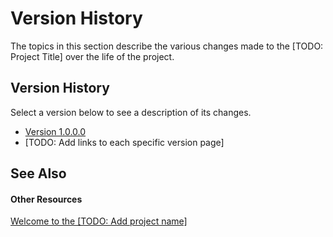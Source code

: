 # Version History

The topics in this section describe the various changes made to the [TODO: Project Title] over the life of the project.



## Version History

Select a version below to see a description of its changes.
&nbsp;<ul><li><a href="0f09cf60-f559-49f3-9bb3-f078a930d66a">Version 1.0.0.0</a></li><li>
[TODO: Add links to each specific version page]</li></ul>

## See Also


#### Other Resources
<a href="ee568bca-4c55-4ad8-8ffd-3cd10c00415d">Welcome to the [TODO: Add project name]</a><br />
